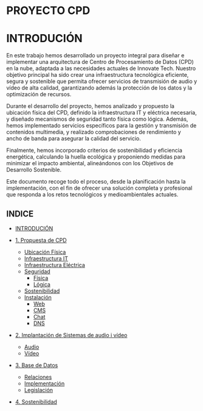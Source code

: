 # PROYECTO CPD

# INTRODUCIÓN
En este trabajo hemos desarrollado un proyecto integral para diseñar e implementar una arquitectura de Centro de Procesamiento de Datos (CPD) en la nube, adaptada a las necesidades actuales de Innovate Tech. Nuestro objetivo principal ha sido crear una infraestructura tecnológica eficiente, segura y sostenible que permita ofrecer servicios de transmisión de audio y vídeo de alta calidad, garantizando además la protección de los datos y la optimización de recursos.

Durante el desarrollo del proyecto, hemos analizado y propuesto la ubicación física del CPD, definido la infraestructura IT y eléctrica necesaria, y diseñado mecanismos de seguridad tanto física como lógica. Además, hemos implementado servicios específicos para la gestión y transmisión de contenidos multimedia, y realizado comprobaciones de rendimiento y ancho de banda para asegurar la calidad del servicio.

Finalmente, hemos incorporado criterios de sostenibilidad y eficiencia energética, calculando la huella ecológica y proponiendo medidas para minimizar el impacto ambiental, alineándonos con los Objetivos de Desarrollo Sostenible.

Este documento recoge todo el proceso, desde la planificación hasta la implementación, con el fin de ofrecer una solución completa y profesional que responda a los retos tecnológicos y medioambientales actuales.


## INDICE
- [INTRODUCIÓN](#introdución)
- [1. Propuesta de CPD](./Propuesta.md)
    - [Ubicación Física](./ubicación.md)
    - [Infraestructura IT](./infraestructura-it.md)
    - [Infraestructura Eléctrica](./infraestructura-e.md)
    - [Seguridad](./prevención.md)
        - [Física](./fisica.md)
        - [Lógica](./lógica.md)
    - [Sostenibilidad](./sos.md)
    - [Instalación](./install.md)
        - [Web](./1.md)
        - [CMS](./2.md)
        - [Chat](./3.md)
        - [DNS](./4.md)

- [2. Implantación de Sistemas de audio i vídeo](./cpd.md)
    - [Audio](./audio.md)
    - [Vídeo](./video.md)

- [3. Base de Datos](./base.md)
    - [Relaciones](./relacion.md)
    - [Implementación](./dades.md)
    - [Legislación](./ley.md)

- [4. Sostenibilidad](./sosteni.md)

